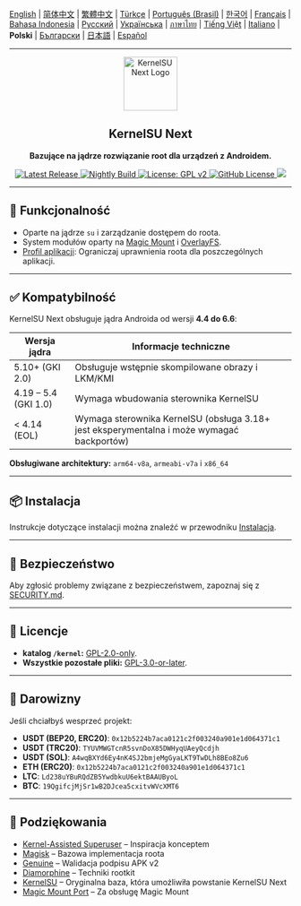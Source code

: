 [English](README.md) | [简体中文](README_CN.md) | [繁體中文](README_TW.md) | [Türkçe](README_TR.md) | [Português (Brasil)](README_PT-BR.md) | [한국어](README_KO.md) | [Français](README_FR.md) | [Bahasa Indonesia](README_ID.md) | [Русский](README_RU.md) | [Українська](README_UA.md) | [ภาษาไทย](README_TH.md) | [Tiếng Việt](README_VI.md) | [Italiano](README_IT.md) | **Polski** | [Български](README_BG.md) | [日本語](README_JA.md) | [Español](README_ES.md)

---

<div align="center">
  <img src="/assets/kernelsu_next.png" width="96" alt="KernelSU Next Logo">

  <h2>KernelSU Next</h2>
  <p><strong>Bazujące na jądrze rozwiązanie root dla urządzeń z Androidem.</strong></p>

  <p>
    <a href="https://github.com/KernelSU-Next/KernelSU-Next/releases/latest">
      <img src="https://img.shields.io/github/v/release/KernelSU-Next/KernelSU-Next?label=Release&logo=github" alt="Latest Release">
    </a>
    <a href="https://nightly.link/KernelSU-Next/KernelSU-Next/workflows/build-manager-ci/next/Manager">
      <img src="https://img.shields.io/badge/Nightly%20Release-gray?logo=hackthebox&logoColor=fff" alt="Nightly Build">
    </a>
    <a href="https://www.gnu.org/licenses/old-licenses/gpl-2.0.en.html">
      <img src="https://img.shields.io/badge/License-GPL%20v2-orange.svg?logo=gnu" alt="License: GPL v2">
    </a>
    <a href="/LICENSE">
      <img src="https://img.shields.io/github/license/KernelSU-Next/KernelSU-Next?logo=gnu" alt="GitHub License">
    </a>
    <a title="Crowdin" target="_blank" href="https://crowdin.com/project/kernelsu-next"><img src="https://badges.crowdin.net/kernelsu-next/localized.svg"></a>
  </p>
</div>

---

## 🚀 Funkcjonalność

- Oparte na jądrze `su` i zarządzanie dostępem do roota.
- System modułów oparty na [Magic Mount](https://topjohnwu.github.io/Magisk/details.html#magic-mount) i [OverlayFS](https://en.wikipedia.org/wiki/OverlayFS).
- [Profil aplikacji](https://kernelsu.org/guide/app-profile.html): Ograniczaj uprawnienia roota dla poszczególnych aplikacji.

---

## ✅ Kompatybilność

KernelSU Next obsługuje jądra Androida od wersji **4.4 do 6.6**:

| Wersja jądra         | Informacje techniczne                                                                     |
|----------------------|-------------------------------------------------------------------------------------------|
| 5.10+ (GKI 2.0)      | Obsługuje wstępnie skompilowane obrazy i LKM/KMI                                          |
| 4.19 – 5.4 (GKI 1.0) | Wymaga wbudowania sterownika KernelSU                                                     | 
| < 4.14 (EOL)         | Wymaga sterownika KernelSU (obsługa 3.18+ jest eksperymentalna i może wymagać backportów) |

**Obsługiwane architektury:** `arm64-v8a`, `armeabi-v7a` i `x86_64`

---

## 📦 Instalacja

Instrukcje dotyczące instalacji można znaleźć w przewodniku [Instalacja](https://kernelsu-next.github.io/webpage/pages/installation.html).

---

## 🔐 Bezpieczeństwo

Aby zgłosić problemy związane z bezpieczeństwem, zapoznaj się z [SECURITY.md](/SECURITY.md).

---

## 📜 Licencje

- **katalog `/kernel`:** [GPL-2.0-only](https://www.gnu.org/licenses/old-licenses/gpl-2.0.en.html).
- **Wszystkie pozostałe pliki:** [GPL-3.0-or-later](https://www.gnu.org/licenses/gpl-3.0.html).

---

## 💸 Darowizny

Jeśli chciałbyś wesprzeć projekt:

- **USDT (BEP20, ERC20)**: `0x12b5224b7aca0121c2f003240a901e1d064371c1`
- **USDT (TRC20)**: `TYUVMWGTcnR5svnDoX85DWHyqUAeyQcdjh`
- **USDT (SOL)**: `A4wqBXYd6Ey4nK4SJ2bmjeMgGyaLKT9TwDLh8BEo8Zu6`
- **ETH (ERC20)**: `0x12b5224b7aca0121c2f003240a901e1d064371c1`
- **LTC**: `Ld238uYBuRQdZB5YwdbkuU6ektBAAUByoL`
- **BTC**: `19QgifcjMjSr1wB2DJcea5cxitvWVcXMT6`

---

## 🙏 Podziękowania

- [Kernel-Assisted Superuser](https://git.zx2c4.com/kernel-assisted-superuser/about/) – Inspiracja konceptem
- [Magisk](https://github.com/topjohnwu/Magisk) – Bazowa implementacja roota
- [Genuine](https://github.com/brevent/genuine/) – Walidacja podpisu APK v2
- [Diamorphine](https://github.com/m0nad/Diamorphine) – Techniki rootkit
- [KernelSU](https://github.com/tiann/KernelSU) – Oryginalna baza, która umożliwiła powstanie KernelSU Next
- [Magic Mount Port](https://github.com/5ec1cff/KernelSU/blob/main/userspace/ksud/src/magic_mount.rs) – Za obsługę Magic Mount
